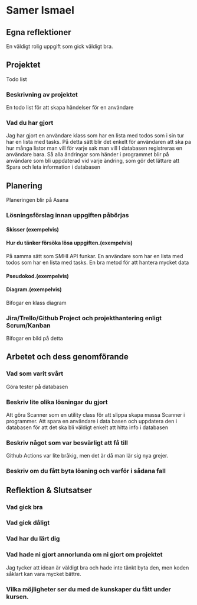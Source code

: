 # Samer Ismael

## Egna reflektioner
En väldigt rolig uppgift som gick väldigt bra.
## Projektet
Todo list 
### Beskrivning av projektet
En todo list för att skapa händelser för en användare
### Vad du har gjort
Jag har gjort en användare klass som har en lista med todos som i sin tur har en lista med tasks.
På detta sätt blir det enkelt för användaren att ska pa hur många listor man vill för varje sak man vill
I databasen registreras en användare bara. Så alla ändringar som händer i programmet blir på användare som bli uppdaterad vid varje ändring,
som gör det lättare att Spara och leta information i databasen

## Planering
Planeringen blir på Asana

### Lösningsförslag innan uppgiften påbörjas

#### Skisser (exempelvis)

#### Hur du tänker försöka lösa uppgiften.(exempelvis)
På samma sätt som SMHI API funkar. En användare som har en lista med todos som har en lista med tasks. 
En bra metod för att hantera mycket data

#### Pseudokod.(exempelvis)

#### Diagram.(exempelvis)
Bifogar en klass diagram 
### Jira/Trello/Github Project och projekthantering enligt Scrum/Kanban
Bifogar en bild på detta
## Arbetet och dess genomförande

### Vad som varit svårt
Göra tester på databasen
### Beskriv lite olika lösningar du gjort
Att göra Scanner som en utility class för att slippa skapa massa Scanner i programmer. 
Att spara en användare i data basen och uppdatera den i databasen för att det ska bli väldigt enkelt att hitta info i databasen
### Beskriv något som var besvärligt att få till
Github Actions var lite bråkig, men det är då man lär sig nya grejer. 
### Beskriv om du fått byta lösning och varför i sådana fall

## Reflektion & Slutsatser

### Vad gick bra

### Vad gick dåligt

### Vad har du lärt dig

### Vad hade ni gjort annorlunda om ni gjort om projektet
Jag tycker att idean är väldigt bra och hade inte tänkt byta den, men koden såklart kan vara mycket bättre.
### Vilka möjligheter ser du med de kunskaper du fått under kursen.
